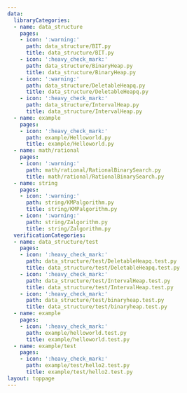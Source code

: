 ```yaml
---
data:
  libraryCategories:
  - name: data_structure
    pages:
    - icon: ':warning:'
      path: data_structure/BIT.py
      title: data_structure/BIT.py
    - icon: ':heavy_check_mark:'
      path: data_structure/BinaryHeap.py
      title: data_structure/BinaryHeap.py
    - icon: ':warning:'
      path: data_structure/DeletableHeapq.py
      title: data_structure/DeletableHeapq.py
    - icon: ':heavy_check_mark:'
      path: data_structure/IntervalHeap.py
      title: data_structure/IntervalHeap.py
  - name: example
    pages:
    - icon: ':heavy_check_mark:'
      path: example/Helloworld.py
      title: example/Helloworld.py
  - name: math/rational
    pages:
    - icon: ':warning:'
      path: math/rational/RationalBinarySearch.py
      title: math/rational/RationalBinarySearch.py
  - name: string
    pages:
    - icon: ':warning:'
      path: string/KMPalgorithm.py
      title: string/KMPalgorithm.py
    - icon: ':warning:'
      path: string/Zalgorithm.py
      title: string/Zalgorithm.py
  verificationCategories:
  - name: data_structure/test
    pages:
    - icon: ':heavy_check_mark:'
      path: data_structure/test/DeletableHeapq.test.py
      title: data_structure/test/DeletableHeapq.test.py
    - icon: ':heavy_check_mark:'
      path: data_structure/test/IntervalHeap.test.py
      title: data_structure/test/IntervalHeap.test.py
    - icon: ':heavy_check_mark:'
      path: data_structure/test/binaryheap.test.py
      title: data_structure/test/binaryheap.test.py
  - name: example
    pages:
    - icon: ':heavy_check_mark:'
      path: example/helloworld.test.py
      title: example/helloworld.test.py
  - name: example/test
    pages:
    - icon: ':heavy_check_mark:'
      path: example/test/hello2.test.py
      title: example/test/hello2.test.py
layout: toppage
---
```

